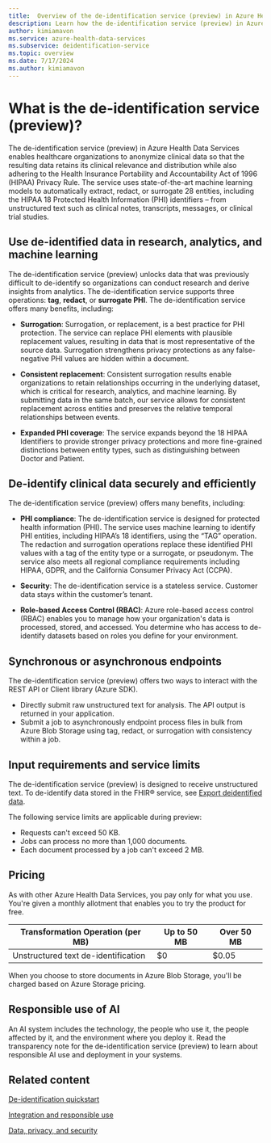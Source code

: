 ```yaml
---
title:  Overview of the de-identification service (preview) in Azure Health Data Services
description: Learn how the de-identification service (preview) in Azure Health Data Services anonymizes clinical data, ensuring HIPAA compliance while retaining data relevance for research and analytics.
author: kimiamavon
ms.service: azure-health-data-services
ms.subservice: deidentification-service
ms.topic: overview
ms.date: 7/17/2024
ms.author: kimiamavon
---
```


# What is the de-identification service (preview)?

The de-identification service (preview) in Azure Health Data Services enables healthcare organizations to anonymize clinical data so that the resulting data retains its clinical relevance and distribution while also adhering to the Health Insurance Portability and Accountability Act of 1996 (HIPAA) Privacy Rule. The service uses state-of-the-art machine learning models to automatically extract, redact, or surrogate 28 entities, including the HIPAA 18 Protected Health Information (PHI) identifiers – from unstructured text such as clinical notes, transcripts, messages, or clinical trial studies.

## Use de-identified data in research, analytics, and machine learning

The de-identification service (preview) unlocks data that was previously difficult to de-identify so organizations can conduct research and derive insights from analytics. The de-identification service supports three operations: **tag**, **redact**, or **surrogate PHI**. The de-identification service offers many benefits, including:

- **Surrogation**: Surrogation, or replacement, is a best practice for PHI protection. The service can replace PHI elements with plausible replacement values, resulting in data that is most representative of the source data. Surrogation strengthens privacy protections as any false-negative PHI values are hidden within a document.

- **Consistent replacement**: Consistent surrogation results enable organizations to retain relationships occurring in the underlying dataset, which is critical for research, analytics, and machine learning. By submitting data in the same batch, our service allows for consistent replacement across entities and preserves the relative temporal relationships between events.

- **Expanded PHI coverage**: The service expands beyond the 18 HIPAA Identifiers to provide stronger privacy protections and more fine-grained distinctions between entity types, such as distinguishing between Doctor and Patient.

## De-identify clinical data securely and efficiently

The de-identification service (preview) offers many benefits, including:

- **PHI compliance**: The de-identification service is designed for protected health information (PHI). The service uses machine learning to identify PHI entities, including HIPAA’s 18 identifiers, using the “TAG” operation. The redaction and surrogation operations replace these identified PHI values with a tag of the entity type or a surrogate, or pseudonym. The service also meets all regional compliance requirements including HIPAA, GDPR, and the California Consumer Privacy Act (CCPA).

- **Security**: The de-identification service is a stateless service. Customer data stays within the customer’s tenant.

- **Role-based Access Control (RBAC)**: Azure role-based access control (RBAC) enables you to manage how your organization's data is processed, stored, and accessed. You determine who has access to de-identify datasets based on roles you define for your environment.

## Synchronous or asynchronous endpoints

The de-identification service (preview) offers two ways to interact with the REST API or Client library (Azure SDK).

- Directly submit raw unstructured text for analysis. The API output is returned in your application.
- Submit a job to asynchronously endpoint process files in bulk from Azure Blob Storage using tag, redact, or surrogation with consistency within a job.

## Input requirements and service limits

The de-identification service (preview) is designed to receive unstructured text. To de-identify data stored in the FHIR&reg; service, see [Export deidentified data](/azure/healthcare-apis/fhir/deidentified-export).

The following service limits are applicable during preview:
- Requests can't exceed 50 KB.
- Jobs can process no more than 1,000 documents.
- Each document processed by a job can't exceed 2 MB.

## Pricing
As with other Azure Health Data Services, you pay only for what you use. You're given a monthly allotment that enables you to try the product for free.

| Transformation Operation (per MB) | Up to 50 MB | Over 50 MB |
| ---------------- | ------ | ---- |
| Unstructured text de-identification | $0 | $0.05 |

When you choose to store documents in Azure Blob Storage, you'll be charged based on Azure Storage pricing.

## Responsible use of AI

An AI system includes the technology, the people who use it, the people affected by it, and the environment where you deploy it. Read the transparency note for the de-identification service (preview) to learn about responsible AI use and deployment in your systems.

## Related content

[De-identification quickstart](quickstart.md)

[Integration and responsible use](/legal/cognitive-services/language-service/guidance-integration-responsible-use?context=%2Fazure%2Fai-services%2Flanguage-service%2Fcontext%2Fcontext)

[Data, privacy, and security](/legal/cognitive-services/language-service/data-privacy?context=%2Fazure%2Fai-services%2Flanguage-service%2Fcontext%2Fcontext)
